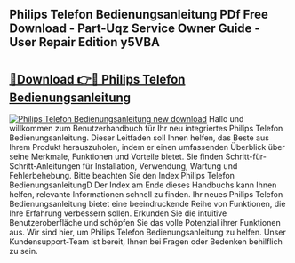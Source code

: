 ## Philips Telefon Bedienungsanleitung PDf Free Download - Part-Uqz Service Owner Guide - User Repair Edition y5VBA

# <h2><a href="http://df454e.blite.top/?on=Philips+Telefon+Bedienungsanleitung">🔗Download 👉🔴 Philips Telefon Bedienungsanleitung</a></h2>

[![Philips Telefon Bedienungsanleitung new download](https://i.imgur.com/lujVjoI.png)](http://df454e.blite.top/?on=Philips+Telefon+Bedienungsanleitung)
Hallo und willkommen zum Benutzerhandbuch für Ihr neu integriertes Philips Telefon Bedienungsanleitung. Dieser Leitfaden soll Ihnen helfen, das Beste aus Ihrem Produkt herauszuholen, indem er einen umfassenden Überblick über seine Merkmale, Funktionen und Vorteile bietet. Sie finden Schritt-für-Schritt-Anleitungen für Installation, Verwendung, Wartung und Fehlerbehebung. Bitte beachten Sie den Index Philips Telefon BedienungsanleitungD Der Index am Ende dieses Handbuchs kann Ihnen helfen, relevante Informationen schnell zu finden. Ihr neues Philips Telefon Bedienungsanleitung bietet eine beeindruckende Reihe von Funktionen, die Ihre Erfahrung verbessern sollen. Erkunden Sie die intuitive Benutzeroberfläche und schöpfen Sie das volle Potenzial ihrer Funktionen aus. Wir sind hier, um Philips Telefon Bedienungsanleitung zu helfen. Unser Kundensupport-Team ist bereit, Ihnen bei Fragen oder Bedenken behilflich zu sein.
